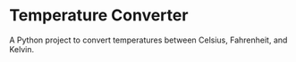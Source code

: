 # Temperature Converter
A Python project to convert temperatures between Celsius, Fahrenheit, and Kelvin.